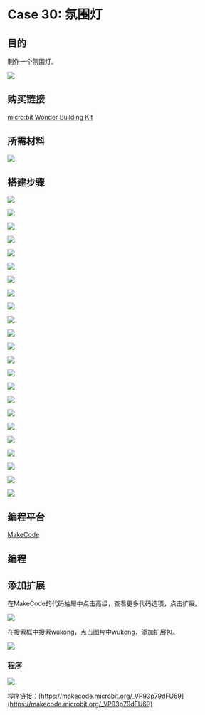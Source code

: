 # Case 30: 氛围灯
## 目的
制作一个氛围灯。

![](./images/Wonder-Building-Kit-case-30-01.png)

## 购买链接

[micro:bit Wonder Building Kit](https://www.elecfreaks.com/micro-bit-wonder-building-kit-without-micro-bit-board.html)

## 所需材料


![](./images/Wonder-Building-Kit-step-case-30-01.png)

## 搭建步骤


![](./images/Wonder-Building-Kit-step-case-30-02.png)

![](./images/Wonder-Building-Kit-step-case-30-03.png)

![](./images/Wonder-Building-Kit-step-case-30-04.png)

![](./images/Wonder-Building-Kit-step-case-30-05.png)

![](./images/Wonder-Building-Kit-step-case-30-06.png)

![](./images/Wonder-Building-Kit-step-case-30-07.png)

![](./images/Wonder-Building-Kit-step-case-30-08.png)

![](./images/Wonder-Building-Kit-step-case-30-09.png)

![](./images/Wonder-Building-Kit-step-case-30-10.png)

![](./images/Wonder-Building-Kit-step-case-30-11.png)

![](./images/Wonder-Building-Kit-step-case-30-12.png)

![](./images/Wonder-Building-Kit-step-case-30-13.png)

![](./images/Wonder-Building-Kit-step-case-30-14.png)

![](./images/Wonder-Building-Kit-step-case-30-15.png)

![](./images/Wonder-Building-Kit-step-case-30-16.png)

![](./images/Wonder-Building-Kit-step-case-30-17.png)

![](./images/Wonder-Building-Kit-step-case-30-18.png)

![](./images/Wonder-Building-Kit-step-case-30-19.png)

![](./images/Wonder-Building-Kit-step-case-30-20.png)

![](./images/Wonder-Building-Kit-step-case-30-21.png)

![](./images/Wonder-Building-Kit-step-case-30-22.png)

![](./images/Wonder-Building-Kit-step-case-30-23.png)

![](./images/Wonder-Building-Kit-step-case-30-24.png)


## 编程平台

[MakeCode](https://makecode.microbit.org/)

## 编程
## 添加扩展
在MakeCode的代码抽屉中点击高级，查看更多代码选项，点击扩展。

![](./images/Wonder-Building-Kit-case-21-02.png)

在搜索框中搜索wukong，点击图片中wukong，添加扩展包。

![](./images/Wonder-Building-Kit-case-21-03.png)





### 程序

![](./images/Wonder-Building-Kit-case-30-04.png)

程序链接：[https://makecode.microbit.org/_VP93p79dFU69](https://makecode.microbit.org/_VP93p79dFU69)
